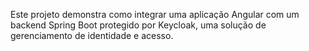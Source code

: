 Este projeto demonstra como integrar uma aplicação Angular com um backend Spring Boot protegido por Keycloak, uma solução de gerenciamento de identidade e acesso.
